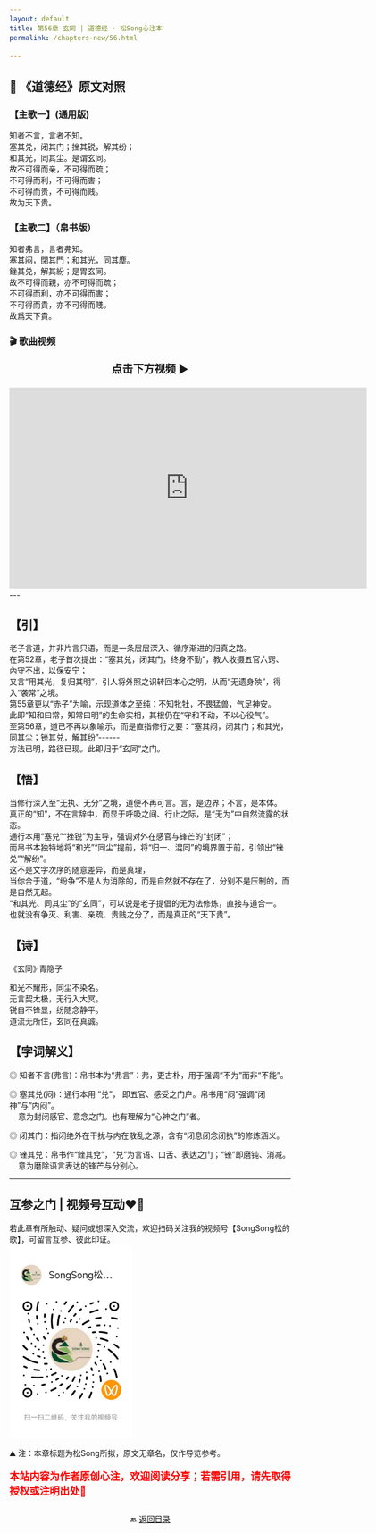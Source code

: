 ```yaml
---
layout: default
title: 第56章 玄同 | 道德经 · 松Song心注本
permalink: /chapters-new/56.html

---
```


## 📜 《道德经》原文对照
### 【主歌一】(通用版) 
知者不言，言者不知。<br>
塞其兑，闭其门；挫其锐，解其纷；<br>
和其光，同其尘。是谓玄同。<br>
故不可得而亲，不可得而疏；<br>
不可得而利，不可得而害；<br>
不可得而贵，不可得而贱。<br>
故为天下贵。<br>

### 【主歌二】（帛书版）
知者弗言，言者弗知。<br>
塞其闷，閉其門；和其光，同其塵。<br>
銼其兑，解其紛；是胃玄同。<br>
故不可得而親，亦不可得而疏；<br>
不可得而利，亦不可得而害；<br>
不可得而貴，亦不可得而賤。<br>
故爲天下貴。<br>

### 🎬 歌曲视频
<p style="text-align:center; font-size:1.2rem; font-weight:bold;">
  点击下方视频 ▶️
</p>

<iframe
  src="https://streamable.com/e/jb0qd0"
  width="640"
  height="360"
  frameborder="0"
  allowfullscreen
  loading="lazy">
</iframe>
---

## 【引】
老子言道，并非片言只语，而是一条层层深入、循序渐进的归真之路。<br>
在第52章，老子首次提出：“塞其兑，闭其门，终身不勤”，教人收摄五官六窍、內守不出，以保安宁；<br>
又言“用其光，复归其明”，引人将外照之识转回本心之明，从而“无遗身殃”，得入“袭常”之境。<br>
第55章更以“赤子”为喻，示现道体之至纯：不知牝牡，不畏猛兽，气足神安。<br>
此即“知和曰常，知常曰明”的生命实相，其根仍在“守和不动，不以心役气”。<br>
至第56章，道已不再以象喻示，而是直指修行之要：“塞其闷，闭其门；和其光，同其尘；锉其兑，解其纷”------<br>
方法已明，路径已现。此即归于“玄同”之门。<br>

## 【悟】
当修行深入至“无执、无分”之境，道便不再可言。言，是边界；不言，是本体。<br>
真正的“知”，不在言辞中，而显于呼吸之间、行止之际，是“无为”中自然流露的状态。<br>
通行本用“塞兑”“挫锐”为主导，强调对外在感官与锋芒的“封闭”；<br>
而帛书本独特地将“和光”“同尘”提前，将“归一、混同”的境界置于前，引领出“锉兑”“解纷”。<br>
这不是文字次序的随意差异，而是真理，<br>
当你合于道，“纷争”不是人为消除的，而是自然就不存在了，分别不是压制的，而是自然无起。<br>
“和其光、同其尘”的“玄同”，可以说是老子提倡的无为法修炼，直接与道合一。<br>
也就没有争灭、利害、亲疏、贵贱之分了，而是真正的“天下贵”。<br>

## 【诗】
《玄同》·青隐子<br>

和光不耀形，同尘不染名。<br>
无言契太极，无行入大冥。<br>
锐自不锋显，纷随念静平。<br>
道流无所住，玄同在真诚。<br>

## 【字词解义】

◎ 知者不言(弗言)：帛书本为“弗言”：弗，更古朴，用于强调“不为”而非“不能”。<br>

◎ 塞其兑(闷)：通行本用 “兑”， 即五官、感受之门户。帛书用“闷”强调“闭神”与“内闷”。 <br>
&nbsp;&nbsp;&nbsp;&nbsp;意为封闭感官、意念之门。也有理解为“心神之门”者。<br>

◎ 闭其门：指闭绝外在干扰与内在散乱之源，含有“闭息闭念闭执”的修炼涵义。<br>

◎ 锉其兑：帛书作“銼其兌”，“兑”为言语、口舌、表达之门；“锉”即磨钝、消减。<br>
&nbsp;&nbsp;&nbsp;&nbsp;意为磨除语言表达的锋芒与分别心。<br>

---
##  互参之门 | 视频号互动❤️🤝

若此章有所触动、疑问或想深入交流，欢迎扫码关注我的视频号【SongSong松的歌】，可留言互参、彼此印证。<br>
<img src="../img/qrcode_songsong.jpg" alt="扫码进入视频号" width="220">

⛰️ 注：本章标题为松Song所拟，原文无章名，仅作导览参考。<br>
<p style="color:red; font-size:18px; font-weight:bold;">
本站内容为作者原创心注，欢迎阅读分享；若需引用，请先取得授权或注明出处🙏
</p>

<p style="text-align:center; margin-top:2em;">
  🔙 <a href="{{ '/' | relative_url }}#catalog">返回目录</a>
</p>




